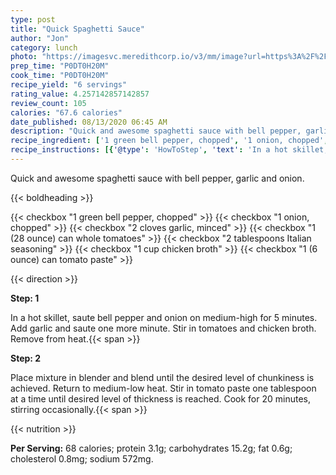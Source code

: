 ```yaml
---
type: post
title: "Quick Spaghetti Sauce"
author: "Jon"
category: lunch
photo: "https://imagesvc.meredithcorp.io/v3/mm/image?url=https%3A%2F%2Fimages.media-allrecipes.com%2Fuserphotos%2F5169393.jpg"
prep_time: "P0DT0H20M"
cook_time: "P0DT0H20M"
recipe_yield: "6 servings"
rating_value: 4.257142857142857
review_count: 105
calories: "67.6 calories"
date_published: 08/13/2020 06:45 AM
description: "Quick and awesome spaghetti sauce with bell pepper, garlic and onion."
recipe_ingredient: ['1 green bell pepper, chopped', '1 onion, chopped', '2 cloves garlic, minced', '1 (28 ounce) can whole tomatoes', '2 tablespoons Italian seasoning', '1 cup chicken broth', '1 (6 ounce) can tomato paste']
recipe_instructions: [{'@type': 'HowToStep', 'text': 'In a hot skillet, saute bell pepper and onion on medium-high for 5 minutes. Add garlic and saute one more minute.  Stir in tomatoes and chicken broth.  Remove from heat.\n'}, {'@type': 'HowToStep', 'text': 'Place mixture in blender and blend until the desired level of chunkiness is achieved.  Return to medium-low heat.  Stir in tomato paste one tablespoon at a time until desired level of thickness is reached.  Cook for 20 minutes, stirring occasionally.\n'}]
---
```


Quick and awesome spaghetti sauce with bell pepper, garlic and onion. 

{{< boldheading >}}

{{< checkbox "1  green bell pepper, chopped" >}}
{{< checkbox "1  onion, chopped" >}}
{{< checkbox "2 cloves garlic, minced" >}}
{{< checkbox "1 (28 ounce) can whole tomatoes" >}}
{{< checkbox "2 tablespoons Italian seasoning" >}}
{{< checkbox "1 cup chicken broth" >}}
{{< checkbox "1 (6 ounce) can tomato paste" >}}


{{< direction >}}

**Step: 1**

In a hot skillet, saute bell pepper and onion on medium-high for 5 minutes. Add garlic and saute one more minute.  Stir in tomatoes and chicken broth.  Remove from heat.{{< span >}}

**Step: 2**

Place mixture in blender and blend until the desired level of chunkiness is achieved.  Return to medium-low heat.  Stir in tomato paste one tablespoon at a time until desired level of thickness is reached.  Cook for 20 minutes, stirring occasionally.{{< span >}}

{{< nutrition >}}

**Per Serving:** 68 calories; protein 3.1g; carbohydrates 15.2g; fat 0.6g; cholesterol 0.8mg; sodium 572mg.